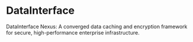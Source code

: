 # DataInterface
DataInterface Nexus: A converged data caching and encryption framework for secure, high-performance enterprise infrastructure.
